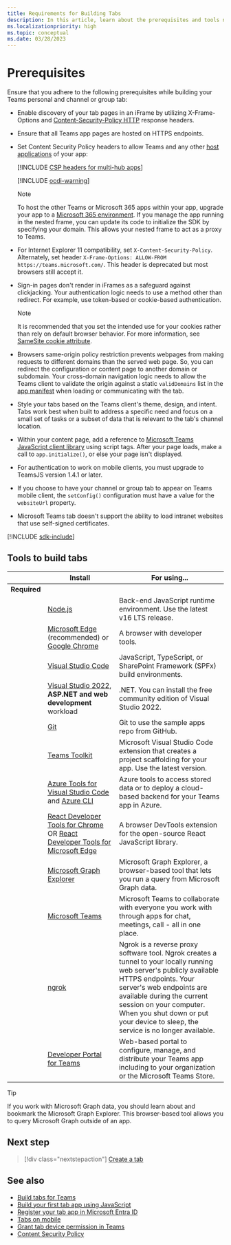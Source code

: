 ```yaml
---
title: Requirements for Building Tabs
description: In this article, learn about the prerequisites and tools needed to build a Microsoft Teams personal, channel, or group tab.
ms.localizationpriority: high
ms.topic: conceptual
ms.date: 03/28/2023
---
```


# Prerequisites

Ensure that you adhere to the following prerequisites while building your Teams personal and channel or group tab:

* Enable discovery of your tab pages in an iFrame by utilizing X-Frame-Options and [Content-Security-Policy HTTP](https://developer.mozilla.org/en-US/docs/Web/HTTP/Headers/Content-Security-Policy/frame-ancestors) response headers.

* Ensure that all Teams app pages are hosted on HTTPS endpoints.

* Set Content Security Policy headers to allow Teams and any other [host applications](../../m365-apps/overview.md) of your app:

  [!INCLUDE [CSP headers for multi-hub apps](~/includes/tabs/content-security-policy-headers.md)]

  [!INCLUDE [ocdi-warning](../../includes/tabs/ocdi-warning.md)]

  > [!NOTE]
  > To host the other Teams or Microsoft 365 apps within your app, upgrade your app to a [Microsoft 365 environment](~/m365-apps/overview.md). If you manage the app running in the nested frame, you can update its code to initialize the SDK by specifying your domain. This allows your nested frame to act as a proxy to Teams.

* For Internet Explorer 11 compatibility, set `X-Content-Security-Policy`. Alternately, set header `X-Frame-Options: ALLOW-FROM https://teams.microsoft.com/`. This header is deprecated but most browsers still accept it.

* Sign-in pages don't render in iFrames as a safeguard against clickjacking. Your authentication logic needs to use a method other than redirect. For example, use token-based or cookie-based authentication.

    > [!NOTE]
    > It is recommended that you set the intended use for your cookies rather than rely on default browser behavior. For more information, see [SameSite cookie attribute](../../resources/samesite-cookie-update.md).

* Browsers same-origin policy restriction prevents webpages from making requests to different domains than the served web page. So, you can redirect the configuration or content page to another domain or subdomain. Your cross-domain navigation logic needs to allow the Teams client to validate the origin against a static `validDomains` list in the [app manifest](../../resources/schema/manifest-schema.md#validdomains) when loading or communicating with the tab.

* Style your tabs based on the Teams client's theme, design, and intent. Tabs work best when built to address a specific need and focus on a small set of tasks or a subset of data that is relevant to the tab's channel location.

* Within your content page, add a reference to [Microsoft Teams JavaScript client library](/javascript/api/overview/msteams-client#microsoft-teams-javascript-client-library) using script tags. After your page loads, make a call to `app.initialize()`, or else your page isn't displayed.

* For authentication to work on mobile clients, you must upgrade to TeamsJS version 1.4.1 or later.

* If you choose to have your channel or group tab to appear on Teams mobile client, the `setConfig()` configuration must have a value for the `websiteUrl` property.

* Microsoft Teams tab doesn't support the ability to load intranet websites that use self-signed certificates.

[!INCLUDE [sdk-include](~/includes/sdk-include.md)]

## Tools to build tabs

| &nbsp; | Install | For using... |
| --- | --- | --- |
| **Required** | &nbsp; | &nbsp; |
| &nbsp; | [Node.js](https://nodejs.org/en/download/) | Back-end JavaScript runtime environment. Use the latest v16 LTS release.|
| &nbsp; | [Microsoft Edge](https://www.microsoft.com/edge/) (recommended) or [Google Chrome](https://www.google.com/chrome/) | A browser with developer tools. |
| &nbsp; | [Visual Studio Code](https://code.visualstudio.com/download) | JavaScript, TypeScript, or SharePoint Framework (SPFx) build environments. |
| &nbsp; | [Visual Studio 2022](https://visualstudio.microsoft.com), **ASP.NET and web development** workload| .NET. You can install the free community edition of Visual Studio 2022. |
| &nbsp; | [Git](https://git-scm.com/downloads) | Git to use the sample apps repo from GitHub. |
| &nbsp; | [Teams Toolkit](~/toolkit/install-teams-toolkit.md) | Microsoft Visual Studio Code extension that creates a project scaffolding for your app. Use the latest version. |
| &nbsp; | [Azure Tools for Visual Studio Code](https://marketplace.visualstudio.com/items?itemName=ms-vscode.vscode-node-azure-pack) and [Azure CLI](/cli/azure/install-azure-cli) | Azure tools to access stored data or to deploy a cloud-based backend for your Teams app in Azure. |
| &nbsp; | [React Developer Tools for Chrome](https://chrome.google.com/webstore/detail/react-developer-tools/fmkadmapgofadopljbjfkapdkoienihi) OR [React Developer Tools for Microsoft&nbsp;Edge](https://microsoftedge.microsoft.com/addons/detail/react-developer-tools/gpphkfbcpidddadnkolkpfckpihlkkil) | A browser DevTools extension for the open-source React JavaScript library. |
| &nbsp; | [Microsoft Graph Explorer](https://developer.microsoft.com/graph/graph-explorer) | Microsoft Graph Explorer, a browser-based tool that lets you run a query from Microsoft Graph data. |
| &nbsp; | [Microsoft Teams](https://www.microsoft.com/en-us/microsoft-teams/download-app) | Microsoft Teams to collaborate with everyone you work with through apps for chat, meetings, call - all in one place. |
| &nbsp; | [ngrok](https://ngrok.com/download) | Ngrok is a reverse proxy software tool. Ngrok creates a tunnel to your locally running web server's publicly available HTTPS endpoints. Your server's web endpoints are available during the current session on your computer. When you shut down or put your device to sleep, the service is no longer available. |
| &nbsp; | [Developer Portal for Teams](https://dev.teams.microsoft.com/) | Web-based portal to configure, manage, and distribute your Teams app including to your organization or the Microsoft Teams Store. |

> [!TIP]
> If you work with Microsoft Graph data, you should learn about and bookmark the Microsoft Graph Explorer. This browser-based tool allows you to query Microsoft Graph outside of an app.

## Next step

> [!div class="nextstepaction"]
> [Create a tab](~/tabs/how-to/create-personal-tab.md)

## See also

* [Build tabs for Teams](../what-are-tabs.md)
* [Build your first tab app using JavaScript](../../sbs-gs-javascript.yml)
* [Register your tab app in Microsoft Entra ID](authentication/tab-sso-register-aad.md)
* [Tabs on mobile](~/tabs/design/tabs-mobile.md)
* [Grant tab device permission in Teams](../../sbs-tab-device-permissions.yml)
* [Content Security Policy](/aspnet/core/blazor/security/content-security-policy)
